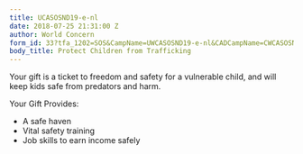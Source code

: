 ```yaml
---
title: UCASOSND19-e-nl
date: 2018-07-25 21:31:00 Z
author: World Concern
form_id: 33?tfa_1202=SOS&CampName=UWCASOSND19-e-nl&CADCampName=CWCASOSND19-e-nl
body_title: Protect Children from Trafficking
---
```


Your gift is a ticket to freedom and safety for a vulnerable child, and will keep kids safe from predators and harm.

Your Gift Provides:

* A safe haven
* Vital safety training
* Job skills to earn income safely
